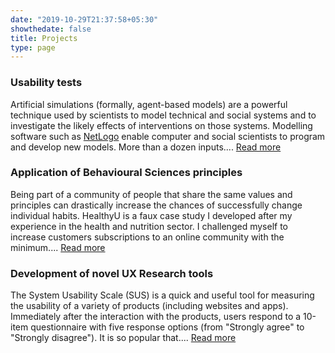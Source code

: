 ```yaml
---
date: "2019-10-29T21:37:58+05:30"
showthedate: false
title: Projects
type: page
---
```


### Usability tests

Artificial simulations (formally, agent-based models) are a powerful technique used by scientists to model technical and social systems and to investigate the likely effects of interventions on those systems. Modelling software such as [NetLogo](https://ccl.northwestern.edu/netlogo/) enable computer and social scientists to program and develop new models. More than a dozen inputs.... [Read more](/projects/case_study_MeatNet)

### Application of Behavioural Sciences principles

Being part of a community of people that share the same values and principles can drastically increase the chances of successfully change individual habits. HealthyU is a faux case study I developed after my experience in the health and nutrition sector. I challenged myself to increase customers subscriptions to an online community with the minimum.... [Read more](/projects/case_study_pricing_plans)

### Development of novel UX Research tools

The System Usability Scale (SUS) is a quick and useful tool for measuring the usability of a variety of products (including websites and apps). Immediately after the interaction with the products, users respond to a 10-item questionnaire with five response options (from "Strongly agree" to "Strongly disagree"). It is so popular that.... [Read more](/projects/case_study_SUS)